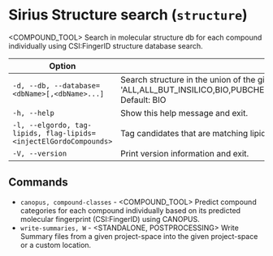 # Sirius Structure search (`structure`)

<COMPOUND_TOOL> Search in molecular structure db for each compound individually using CSI:FingerID structure database search.

| Option                                                            | Description                                                                                                                                                                                                                                                                                                                                                                                                                        |
|-------------------------------------------------------------------|------------------------------------------------------------------------------------------------------------------------------------------------------------------------------------------------------------------------------------------------------------------------------------------------------------------------------------------------------------------------------------------------------------------------------------|
| `-d, --db, --database=<dbName>[,<dbName>...]`                     | Search structure in the union of the given databases. If no database is given, the default database(s) are used. Example: possible DBs: 'ALL,ALL_BUT_INSILICO,BIO,PUBCHEM,MESH,HMDB,KNAPSACK,CHEBI,PUBMED,KEGG,HSDB,MACONDA,METACYC,GNPS,ZINCBIO,UNDP,YMDB,PLANTCYC,NORMAN,ADDITIONAL,PUBCHEMANNOTATIONBIO,PUBCHEMANNOTATIONDRUG,PUBCHEMANNOTATIONSAFETYANDTOXIC,PUBCHEMANNOTATIONFOOD,KEGGMINE,ECOCYCMINE,YMDBMINE'. Default: BIO |
| `-h, --help`                                                      | Show this help message and exit.                                                                                                                                                                                                                                                                                                                                                                                                   |
| `-l, --elgordo, tag-lipids, flag-lipids=<injectElGordoCompounds>` | Tag candidates that are matching lipid class determined by El Gordo in CSI:FingerID candidate list. Default: True                                                                                                                                                                                                                                                                                                                  |
| `-V, --version`                                                   | Print version information and exit.                                                                                                                                                                                                                                                                                                                                                                                                |

## Commands

- `canopus, compound-classes` - <COMPOUND_TOOL> Predict compound categories for each compound individually based on its predicted molecular fingerprint (CSI:FingerID) using CANOPUS.
- `write-summaries, W` - <STANDALONE, POSTPROCESSING> Write Summary files from a given project-space into the given project-space or a custom location.
